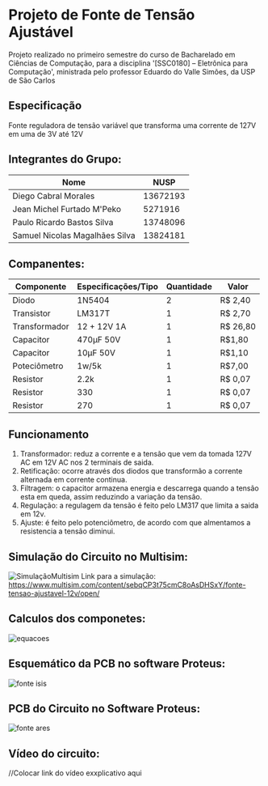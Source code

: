 # Projeto de Fonte de Tensão Ajustável
 Projeto realizado no primeiro semestre do curso de Bacharelado em Ciências de Computação, para a disciplina '[SSC0180] – Eletrônica para Computação', ministrada pelo professor Eduardo do Valle Simões, da USP de São Carlos
## Especificação
Fonte reguladora de tensão variável que transforma uma corrente de 127V em uma de 3V até 12V
## Integrantes do Grupo:
| Nome | NUSP |
|------|------|
| Diego Cabral Morales | 13672193 |
| Jean Michel Furtado M'Peko | 5271916 |
| Paulo Ricardo Bastos Silva | 13748096 |
| Samuel Nicolas Magalhães Silva | 13824181 |
## Companentes:
| Componente | Especificações/Tipo | Quantidade | Valor |
|------------|---------------------|------------|-------|
| Diodo | 1N5404 | 2 | R$ 2,40 |
| Transistor | LM317T | 1 | R$ 2,70 |
| Transformador | 12 + 12V 1A | 1 | R$ 26,80 |
| Capacitor | 470µF 50V | 1 | R$1,80 |
| Capacitor | 10µF 50V | 1 | R$1,10 |
| Poteciômetro | 1w/5k | 1 | R$7,00 |
| Resistor | 2.2k | 1 | R$ 0,07 |
| Resistor | 330 | 1 | R$ 0,07 |
| Resistor | 270 | 1 | R$ 0,07 |

## Funcionamento
1. Transformador: reduz a corrente e a tensão que vem da tomada 127V AC em 12V AC nos 2 terminais de saida.
2. Retificação: ocorre através dos diodos que transformão a corrente alternada em corrente continua.
3. Filtragem: o capacitor armazena energia e descarrega quando a tensão esta em queda, assim reduzindo a variação da tensão.
4. Regulação: a regulagem da tensão é feito pelo LM317 que limita a saida em 12v.
5. Ajuste: é feito pelo potenciômetro, de acordo com que almentamos a resistencia a tensão diminui.  

## Simulação do Circuito no Multisim:
![SimulaçãoMultisim](https://user-images.githubusercontent.com/110208895/181829224-fdac9fd0-3856-42c2-8997-190dd74390b4.png)
Link para a simulação: https://www.multisim.com/content/sebqCP3t75cmC8oAsDHSxY/fonte-tensao-ajustavel-12v/open/
## Calculos dos componetes:
![equacoes](https://user-images.githubusercontent.com/110208895/181831110-4ac6a579-f0a9-49e2-a40b-07ab9f144000.png)

## Esquemático da PCB no software Proteus:
![fonte isis](https://user-images.githubusercontent.com/110208895/181827555-6eaf0a4f-efec-472a-80bd-3763af17cbc5.png)
## PCB do Circuito no Software Proteus:
![fonte ares](https://user-images.githubusercontent.com/110208895/181827415-69203dab-ebf6-47bc-9162-1b3463e85584.png)
## Vídeo do circuito:
//Colocar link do vídeo exxplicativo aqui

